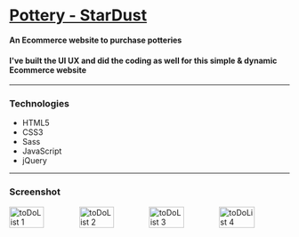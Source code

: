 # [Pottery - StarDust](https://stardust-pottery.netlify.app/)
**An Ecommerce website to purchase potteries**
#### I've built the UI UX and did the coding as well for this simple & dynamic Ecommerce website

---

### Technologies

- HTML5
- CSS3
- Sass
- JavaScript
- jQuery

---

### Screenshot

<div style="display: flex;">
  <img src="https://i.ibb.co/YPf53wP/01-Landing-page.png" width="49.5%" height="1%" alt="toDoList 1">

  <img src="https://i.ibb.co/PjzBNDH/03-Shop.png" width="49.5%" height="39.5%" alt="toDoList 2">

  <img src="https://i.ibb.co/TK6DzKq/02-Blogs.png" width="49.5%" height="49.5%" alt="toDoList 3">

  <img src="https://i.ibb.co/yYXHW1N/04-login.png" width="50%" height="49.5%" alt="toDoList 4">
</div>
